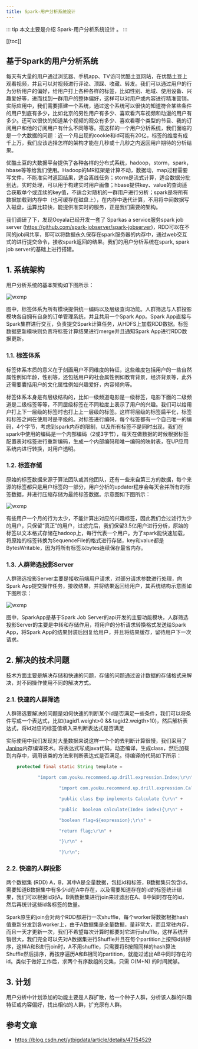 ```yaml
---
title: Spark-用户分析系统设计
---
```


::: tip
本文主要是介绍 Spark-用户分析系统设计 。
:::

[[toc]]

## 基于Spark的用户分析系统

每天有大量的用户通过浏览器、手机app、TV访问优酷土豆网站，在优酷土豆上观看视频，并且可以对视频进行评论、顶踩、收藏、转发。我们可以通过用户的行为分析用户的偏好，给用户打上各种各样的标签，比如性别、地域、使用设备、兴趣爱好等，进而找到一群用户的整体偏好，这样可以对用户或内容进行精准营销。实际应用中，我们需要搭建一个系统，通过这个系统可以很快的知道符合某些条件的用户到底有多少，比如北京的男性用户有多少、喜欢看汽车视频和动漫的用户有多少。还可以很快的知道某个视频的观众有多少、喜欢看哪个类型的节目、我的订阅用户和他的订阅用户有什么不同等等。搭这样的一个用户分析系统，我们面临的是一个大数据的问题：近一个月出现的cookie和id可能有20亿，标签的维度有成千上万，我们应该选择怎样的架构才能在几秒或十几秒之内返回用户期待的分析结果。

优酷土豆的大数据平台提供了各种各样的分布式系统，hadoop，storm，spark，hbase等等给我们使用。Hadoop的MR框架是计算不动，数据动，map过程需要写文件，不能准实时返回结果，适合离线任务；storm是流式计算，适合数据分批到达，实时处理，可以用于构建实时用户画像；hbase提供key、value的查询适合获取单个或连续的key值，不适合对随机的一群用户进行分析；spark是将所有数据加载到内存中（也可缓存在磁盘上），在内存中迭代计算，不用将中间数据写入磁盘，运算比较快，能提供准实时的服务，正是我们需要的架构。

我们调研了下，发现Ooyala已经开发一套了 Sparkas a service服务spark job server (https://github.com/spark-jobserver/spark-jobserver)，RDD可以在不同的job间共享，即可以将数据永久保存在spark服务器的内存中，通过web交互式的进行提交命令，接收spark返回的结果。我们的用户分析系统在spark, spark job server的基础上进行搭建。

## 1. 系统架构

用户分析系统的基本架构如下图所示：

<img class= "zoom-custom-imgs" :src="$withBase('/assets/img/da/rtaspark/useranalysiscase-1.png')" alt="wxmp">

图中，标签体系为所有模块提供统一编码以及层级查询功能。人群筛选与人群投影模块各自拥有自身的订单管理系统，并且共用一个Spark App。Spark App直接与Spark集群进行交互，负责提交Spark计算任务，从HDFS上加载RDD数据。标签数据更新模块则负责将标签计算结果进行merge并且通知Spark App进行RDD数据更新。

### 1.1. 标签体系

标签体系本质的意义在于刻画用户不同维度的特征，这些维度包括用户的一些自然属性例如年龄，性别等，还包括用户的社会属性例如教育背景，经济背景等，此外还需要囊括用户的文化属性例如兴趣爱好，内容倾向等。

标签体系本身是有层级结构的，比如一级频道电影是一级标签，电影下面的二级频道是二级标签等等，不同层级标签在不同粒度上表示了用户的兴趣。我们可以给用户打上下一层级的标签时也打上上一层级的标签。这样将层级的标签扁平化，标签和标签之间在使用时是平级的。对标签进行编码，每个标签都有一个自己唯一的编码，4个字节，考虑到spark内存的限制，以及所有标签不是同时出现，我们在spark中使用的编码是一个内部编码（2或3字节），每天在做数据的时候根据标签配置表对标签进行重新编码，生成一个内部编码和唯一编码的映射表，在UP应用系统内进行转换，对用户透明。 

### 1.2. 标签存储

原始的标签数据来源于算法团队或其他团队，还有一些来自第三方的数据，每个来源的标签都只是用户标签的一部分，用户分析的updater程序会每天合并所有的标签数据，并进行压缩存储为最终标签数据。示意图如下图所示：

<img class= "zoom-custom-imgs" :src="$withBase('/assets/img/da/rtaspark/useranalysiscase-2.png')" alt="wxmp">

有些用户一个月的行为太少，不能计算出对应的兴趣标签，因此我们会过滤行为少的用户，只保留“真正”的用户，过滤完后，我们保留3.5亿用户进行分析，原始的标签以文本格式存储在hadoop上，每行代表一个用户。为了spark能快速加载，将原始的标签转换为SequenceFile的格式进行存储，key和value都是BytesWritable，因为将所有标签以bytes连续保存最省内存。

### 1.3. 人群筛选投影Server

人群筛选投影Server主要是接收前端用户请求，对部分请求参数进行处理，向Spark App提交操作任务，接收结果，并将结果返回给用户，其系统结构示意图如下图所示：

<img class= "zoom-custom-imgs" :src="$withBase('/assets/img/da/rtaspark/useranalysiscase-3.png')" alt="wxmp">

图中，SparkApp是基于Spark Job Server的api开发的主要功能模块，人群筛选投影Server的主要是中转和存储作用，将用户的分析请求转换格式发送给Spark App，将Spark App的结果封装后回复给用户，并且将结果缓存，留待用户下一次请求。

## 2. 解决的技术问题

技术方面主要是解决存储和快速的问题，存储的问题通过设计数据的存储格式来解决，对不同操作使用不同的解决方式。

### 2.1. 快速的人群筛选

人群筛选要解决的问题是如何快速的判断某个id是否满足一些条件，我们可以将条件写成一个表达式，比如(tagid1.weight>0 && tagid2.weigth>10)，然后解析表达式，将id对应的标签值填入来判断表达式是否满足

实际使用中我们发现对大量数据来说这样一个个的去判断计算很慢，我们采用了[Janino](https://github.com/codehaus/janino)内存编译技术。将表达式写成java代码，动态编译，生成class，然后加载到内存中，调用该类的方法来判断表达式是否满足。待编译的代码如下所示：

```java
    protected final static String template =

            "import com.youku.recommend.up.drill.expression.Index;\r\n" +

                    "import com.youku.recommend.up.drill.expression.Calculate;\r\n" +

                    "public class Exp implements Calculate {\r\n" +

                    "public  boolean calculate(Index index){\r\n" +

                    "boolean flag=${expression};\r\n" +

                    "return flag;\r\n" +

                    "}\r\n" +

                    "}\r\n";
```



### 2.2. 快速的人群投影

两个数据集 (RDD) A，B，其中A是全量数据，包括id和标签，B数据集只包含id，需要知道B数据集中有多少id在A中存在，以及需要知道存在的id的标签统计结果，我们可以根据id对A，B俩数据集进行join来过滤出在A、B中同时存在的id，然后再统计这些id各标签的数量。

Spark原生的join会对两个RDD都进行一次shuffle，每个worker将数据根据hash值重新分发到各worker上，由于A数据集是全量数据，量非常大，而且常驻内存，而且一天才更新一次，我们不希望每次计算时都要对它进行shuffle，这样系统开销很大，我们完全可以先对A数据集进行Shuffle并且在每个partition上按照id排好序，这样A和B进行join时，A不用shuffle，只需要将B按照同样的hash算法Shuffle然后排序，再按序遍历A和B相同的partition，就能过滤出AB中同时存在的id。类似于做好工作后，求两个有序数组的交集，只需 O(M+N) 的时间就够。

## 3. 计划

用户分析中计划添加的功能主要是人群扩散，给一个种子人群，分析该人群的兴趣特征或内容偏好，找出相似的人群，扩充原有人群。


## 参考文章
* https://blog.csdn.net/ytbigdata/article/details/47154529